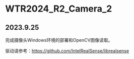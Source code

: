 # WTR2024_R2_Camera_2

## 2023.9.25
完成摄像头Windows环境的部署和OpenCV图像读取。

驱动请参考：https://github.com/IntelRealSense/librealsense